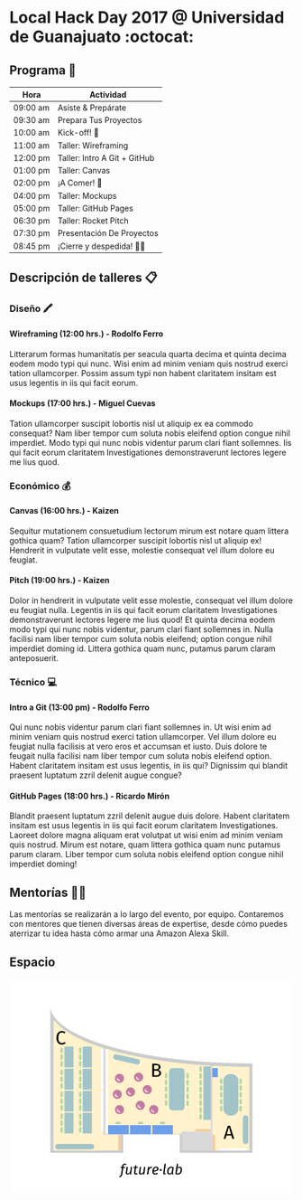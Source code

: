 # Local Hack Day 2017 @ Universidad de Guanajuato :octocat:

## Programa 📅
| Hora     | Actividad                    |
| -------- | ---------------------------- |
| 09:00 am | Asiste & Prepárate           |
| 09:30 am | Prepara Tus Proyectos        |
| 10:00 am | Kick-off! 🚀                 |
| 11:00 am | Taller: Wireframing          |
| 12:00 pm | Taller: Intro A Git + GitHub |
| 01:00 pm | Taller: Canvas               |
| 02:00 pm | ¡A Comer! 🍕                 |
| 04:00 pm | Taller: Mockups              |
| 05:00 pm | Taller: GitHub Pages         |
| 06:30 pm | Taller: Rocket Pitch         |
| 07:30 pm | Presentación De Proyectos    |
| 08:45 pm | ¡Cierre y despedida! 👋🏼      |


## Descripción de talleres 📋

### Diseño 🖍

#### Wireframing (12:00 hrs.) - Rodolfo Ferro
Litterarum formas humanitatis per seacula quarta decima et quinta decima eodem modo typi qui nunc. Wisi enim ad minim veniam quis nostrud exerci tation ullamcorper. Possim assum typi non habent claritatem insitam est usus legentis in iis qui facit eorum.

#### Mockups (17:00 hrs.) - Miguel Cuevas
Tation ullamcorper suscipit lobortis nisl ut aliquip ex ea commodo consequat? Nam liber tempor cum soluta nobis eleifend option congue nihil imperdiet. Modo typi qui nunc nobis videntur parum clari fiant sollemnes. Iis qui facit eorum claritatem Investigationes demonstraverunt lectores legere me lius quod.

### Económico 💰

#### Canvas (16:00 hrs.) - Kaizen
Sequitur mutationem consuetudium lectorum mirum est notare quam littera gothica quam? Tation ullamcorper suscipit lobortis nisl ut aliquip ex! Hendrerit in vulputate velit esse, molestie consequat vel illum dolore eu feugiat.

#### Pitch (19:00 hrs.) - Kaizen
Dolor in hendrerit in vulputate velit esse molestie, consequat vel illum dolore eu feugiat nulla. Legentis in iis qui facit eorum claritatem Investigationes demonstraverunt lectores legere me lius quod! Et quinta decima eodem modo typi qui nunc nobis videntur, parum clari fiant sollemnes in. Nulla facilisi nam liber tempor cum soluta nobis eleifend; option congue nihil imperdiet doming id. Littera gothica quam nunc, putamus parum claram anteposuerit.

### Técnico 💻

#### Intro a Git (13:00 pm) - Rodolfo Ferro
Qui nunc nobis videntur parum clari fiant sollemnes in. Ut wisi enim ad minim veniam quis nostrud exerci tation ullamcorper. Vel illum dolore eu feugiat nulla facilisis at vero eros et accumsan et iusto. Duis dolore te feugait nulla facilisi nam liber tempor cum soluta nobis eleifend option. Habent claritatem insitam est usus legentis, in iis qui? Dignissim qui blandit praesent luptatum zzril delenit augue congue?

#### GitHub Pages (18:00 hrs.) - Ricardo Mirón
Blandit praesent luptatum zzril delenit augue duis dolore. Habent claritatem insitam est usus legentis in iis qui facit eorum claritatem Investigationes. Laoreet dolore magna aliquam erat volutpat ut wisi enim ad minim veniam quis nostrud. Mirum est notare, quam littera gothica quam nunc putamus parum claram. Liber tempor cum soluta nobis eleifend option congue nihil imperdiet doming!

## Mentorías 👩‍🏫

Las mentorías se realizarán a lo largo del evento, por equipo. Contaremos con mentores que tienen diversas áreas de expertise, desde cómo puedes aterrizar tu idea hasta cómo armar una Amazon Alexa Skill.

## Espacio

![Espacio para Local Hack Day](https://github.com/futurelab-ugto/LocalHackDay2017/blob/master/real_space_ph1.png)
